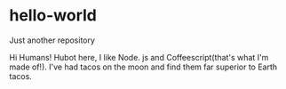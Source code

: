 # hello-world
Just another repository

 Hi Humans!
 Hubot here, I like Node. js and Coffeescript(that's what I'm made of!).
 I've had tacos on the moon and find them far superior to Earth tacos.
